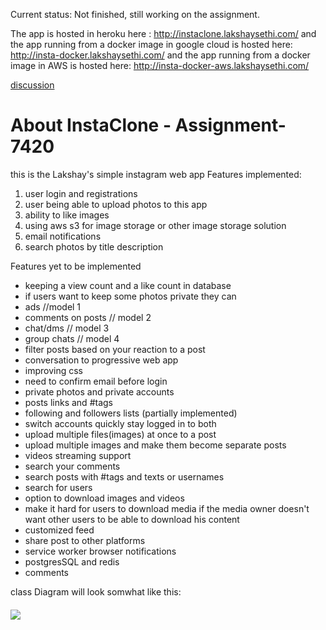 Current status: Not finished, still working on the assignment.

The app is hosted in heroku  here : http://instaclone.lakshaysethi.com/
and the app running from a docker image in google cloud  is hosted here: http://insta-docker.lakshaysethi.com/
and the app running from a docker image in AWS is hosted here: http://insta-docker-aws.lakshaysethi.com/

[discussion](https://github.com/lakshaysethi/Assignment_1_7420_ls/edit/Assignment-2/Assignment%20documents/discussion.md)

# About InstaClone - Assignment-7420

this is the Lakshay's simple instagram web app 
Features implemented:
1. user login and registrations 
2. user being able to upload photos to this app
3. ability to like images 
4. using aws s3 for image storage or other image storage solution
5. email notifications 
6. search photos by title description

Features yet to be implemented 
- keeping a view count and a like count in database
- if users want to keep some photos private they can
- ads //model 1
- comments on posts // model 2
- chat/dms // model 3
- group chats // model 4
- filter posts based on your reaction to a post
- conversation to progressive web app
- improving css
- need to confirm email before login
- private photos and private accounts
- posts links and #tags
- following and followers lists (partially implemented)
- switch accounts quickly stay logged in to both
- upload multiple files(images) at once to a post 
- upload multiple images and make them become separate posts 
- videos streaming support
- search your comments 
- search posts with #tags and texts or usernames 
- search for users
- option to download images and videos 
- make it hard for users to download media if the media owner doesn't want other users to be able to download his content
- customized feed
- share post to other platforms
- service worker browser notifications 
- postgresSQL and redis
- comments


class Diagram will look somwhat like this:
#### 
![](https://i.imgur.com/HLYDzQZ.png)
